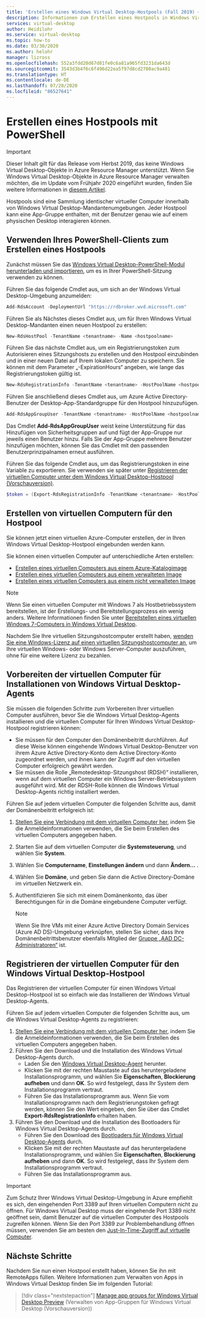```yaml
---
title: 'Erstellen eines Windows Virtual Desktop-Hostpools (Fall 2019) – PowerShell: Azure'
description: Informationen zum Erstellen eines Hostpools in Windows Virtual Desktop mit PowerShell-Cmdlets.
services: virtual-desktop
author: Heidilohr
ms.service: virtual-desktop
ms.topic: how-to
ms.date: 03/30/2020
ms.author: helohr
manager: lizross
ms.openlocfilehash: 552a3fdd20d67d81fe0c6a81a965fd3231da643d
ms.sourcegitcommit: 3543d3b4f6c6f496d22ea5f97d8cd2700ac9a481
ms.translationtype: HT
ms.contentlocale: de-DE
ms.lasthandoff: 07/20/2020
ms.locfileid: "86527641"
---
```

# <a name="create-a-host-pool-with-powershell"></a>Erstellen eines Hostpools mit PowerShell

>[!IMPORTANT]
>Dieser Inhalt gilt für das Release vom Herbst 2019, das keine Windows Virtual Desktop-Objekte in Azure Resource Manager unterstützt. Wenn Sie Windows Virtual Desktop-Objekte in Azure Resource Manager verwalten möchten, die im Update vom Frühjahr 2020 eingeführt wurden, finden Sie weitere Informationen in [diesem Artikel](../create-host-pools-powershell.md).

Hostpools sind eine Sammlung identischer virtueller Computer innerhalb von Windows Virtual Desktop-Mandantenumgebungen. Jeder Hostpool kann eine App-Gruppe enthalten, mit der Benutzer genau wie auf einem physischen Desktop interagieren können.

## <a name="use-your-powershell-client-to-create-a-host-pool"></a>Verwenden Ihres PowerShell-Clients zum Erstellen eines Hostpools

Zunächst müssen Sie das [Windows Virtual Desktop-PowerShell-Modul herunterladen und importieren](/powershell/windows-virtual-desktop/overview/), um es in Ihrer PowerShell-Sitzung verwenden zu können.

Führen Sie das folgende Cmdlet aus, um sich an der Windows Virtual Desktop-Umgebung anzumelden:

```powershell
Add-RdsAccount -DeploymentUrl "https://rdbroker.wvd.microsoft.com"
```

Führen Sie als Nächstes dieses Cmdlet aus, um für Ihren Windows Virtual Desktop-Mandanten einen neuen Hostpool zu erstellen:

```powershell
New-RdsHostPool -TenantName <tenantname> -Name <hostpoolname>
```

Führen Sie das nächste Cmdlet aus, um ein Registrierungstoken zum Autorisieren eines Sitzungshosts zu erstellen und den Hostpool einzubinden und in einer neuen Datei auf Ihrem lokalen Computer zu speichern. Sie können mit dem Parameter „-ExpirationHours“ angeben, wie lange das Registrierungstoken gültig ist.

```powershell
New-RdsRegistrationInfo -TenantName <tenantname> -HostPoolName <hostpoolname> -ExpirationHours <number of hours> | Select-Object -ExpandProperty Token | Out-File -FilePath <PathToRegFile>
```

Führen Sie anschließend dieses Cmdlet aus, um Azure Active Directory-Benutzer der Desktop-App-Standardgruppe für den Hostpool hinzuzufügen.

```powershell
Add-RdsAppGroupUser -TenantName <tenantname> -HostPoolName <hostpoolname> -AppGroupName "Desktop Application Group" -UserPrincipalName <userupn>
```

Das Cmdlet **Add-RdsAppGroupUser** weist keine Unterstützung für das Hinzufügen von Sicherheitsgruppen auf und fügt der App-Gruppe nur jeweils einen Benutzer hinzu. Falls Sie der App-Gruppe mehrere Benutzer hinzufügen möchten, können Sie das Cmdlet mit den passenden Benutzerprinzipalnamen erneut ausführen.

Führen Sie das folgende Cmdlet aus, um das Registrierungstoken in eine Variable zu exportieren. Sie verwenden sie später unter [Registrieren der virtuellen Computer unter dem Windows Virtual Desktop-Hostpool (Vorschauversion)](#register-the-virtual-machines-to-the-windows-virtual-desktop-host-pool).

```powershell
$token = (Export-RdsRegistrationInfo -TenantName <tenantname> -HostPoolName <hostpoolname>).Token
```

## <a name="create-virtual-machines-for-the-host-pool"></a>Erstellen von virtuellen Computern für den Hostpool

Sie können jetzt einen virtuellen Azure-Computer erstellen, der in Ihren Windows Virtual Desktop-Hostpool eingebunden werden kann.

Sie können einen virtuellen Computer auf unterschiedliche Arten erstellen:

- [Erstellen eines virtuellen Computers aus einem Azure-Katalogimage](../../virtual-machines/windows/quick-create-portal.md#create-virtual-machine)
- [Erstellen eines virtuellen Computers aus einem verwalteten Image](../../virtual-machines/windows/create-vm-generalized-managed.md)
- [Erstellen eines virtuellen Computers aus einem nicht verwalteten Image](https://github.com/Azure/azure-quickstart-templates/tree/master/101-vm-from-user-image)

>[!NOTE]
>Wenn Sie einen virtuellen Computer mit Windows 7 als Hostbetriebssystem bereitstellen, ist der Erstellungs- und Bereitstellungsprozess ein wenig anders. Weitere Informationen finden Sie unter [Bereitstellen eines virtuellen Windows 7-Computers in Windows Virtual Desktop](deploy-windows-7-virtual-machine.md).

Nachdem Sie Ihre virtuellen Sitzungshostcomputer erstellt haben, [wenden Sie eine Windows-Lizenz auf einen virtuellen Sitzungshostcomputer an](../apply-windows-license.md#apply-a-windows-license-to-a-session-host-vm), um Ihre virtuellen Windows- oder Windows Server-Computer auszuführen, ohne für eine weitere Lizenz zu bezahlen.

## <a name="prepare-the-virtual-machines-for-windows-virtual-desktop-agent-installations"></a>Vorbereiten der virtuellen Computer für Installationen von Windows Virtual Desktop-Agents

Sie müssen die folgenden Schritte zum Vorbereiten Ihrer virtuellen Computer ausführen, bevor Sie die Windows Virtual Desktop-Agents installieren und die virtuellen Computer für Ihren Windows Virtual Desktop-Hostpool registrieren können:

- Sie müssen für den Computer den Domänenbeitritt durchführen. Auf diese Weise können eingehende Windows Virtual Desktop-Benutzer von ihrem Azure Active Directory-Konto dem Active Directory-Konto zugeordnet werden, und ihnen kann der Zugriff auf den virtuellen Computer erfolgreich gewährt werden.
- Sie müssen die Rolle „Remotedesktop-Sitzungshost (RDSH)“ installieren, wenn auf dem virtuellen Computer ein Windows Server-Betriebssystem ausgeführt wird. Mit der RDSH-Rolle können die Windows Virtual Desktop-Agents richtig installiert werden.

Führen Sie auf jedem virtuellen Computer die folgenden Schritte aus, damit der Domänenbeitritt erfolgreich ist:

1. [Stellen Sie eine Verbindung mit dem virtuellen Computer her](../../virtual-machines/windows/quick-create-portal.md#connect-to-virtual-machine), indem Sie die Anmeldeinformationen verwenden, die Sie beim Erstellen des virtuellen Computers angegeben haben.
2. Starten Sie auf dem virtuellen Computer die **Systemsteuerung**, und wählen Sie **System**.
3. Wählen Sie **Computername**, **Einstellungen ändern** und dann **Ändern...** .
4. Wählen Sie **Domäne**, und geben Sie dann die Active Directory-Domäne im virtuellen Netzwerk ein.
5. Authentifizieren Sie sich mit einem Domänenkonto, das über Berechtigungen für in die Domäne eingebundene Computer verfügt.

    >[!NOTE]
    > Wenn Sie Ihre VMs mit einer Azure Active Directory Domain Services (Azure AD DS)-Umgebung verknüpfen, stellen Sie sicher, dass Ihre Domänenbeitrittsbenutzer ebenfalls Mitglied der [Gruppe „AAD DC-Administratoren“](../../active-directory-domain-services/tutorial-create-instance-advanced.md#configure-an-administrative-group) ist.

## <a name="register-the-virtual-machines-to-the-windows-virtual-desktop-host-pool"></a>Registrieren der virtuellen Computer für den Windows Virtual Desktop-Hostpool

Das Registrieren der virtuellen Computer für einen Windows Virtual Desktop-Hostpool ist so einfach wie das Installieren der Windows Virtual Desktop-Agents.

Führen Sie auf jedem virtuellen Computer die folgenden Schritte aus, um die Windows Virtual Desktop-Agents zu registrieren:

1. [Stellen Sie eine Verbindung mit dem virtuellen Computer her](../../virtual-machines/windows/quick-create-portal.md#connect-to-virtual-machine), indem Sie die Anmeldeinformationen verwenden, die Sie beim Erstellen des virtuellen Computers angegeben haben.
2. Führen Sie den Download und die Installation des Windows Virtual Desktop-Agents durch.
   - Laden Sie den [Windows Virtual Desktop-Agent](https://query.prod.cms.rt.microsoft.com/cms/api/am/binary/RWrmXv) herunter.
   - Klicken Sie mit der rechten Maustaste auf das heruntergeladene Installationsprogramm, und wählen Sie **Eigenschaften**, **Blockierung aufheben** und dann **OK**. So wird festgelegt, dass Ihr System dem Installationsprogramm vertraut.
   - Führen Sie das Installationsprogramm aus. Wenn Sie vom Installationsprogramm nach dem Registrierungstoken gefragt werden, können Sie den Wert eingeben, den Sie über das Cmdlet **Export-RdsRegistrationInfo** erhalten haben.
3. Führen Sie den Download und die Installation des Bootloaders für Windows Virtual Desktop-Agents durch.
   - Führen Sie den Download des [Bootloaders für Windows Virtual Desktop-Agents](https://query.prod.cms.rt.microsoft.com/cms/api/am/binary/RWrxrH) durch.
   - Klicken Sie mit der rechten Maustaste auf das heruntergeladene Installationsprogramm, und wählen Sie **Eigenschaften**, **Blockierung aufheben** und dann **OK**. So wird festgelegt, dass Ihr System dem Installationsprogramm vertraut.
   - Führen Sie das Installationsprogramm aus.

>[!IMPORTANT]
>Zum Schutz Ihrer Windows Virtual Desktop-Umgebung in Azure empfiehlt es sich, den eingehenden Port 3389 auf Ihren virtuellen Computern nicht zu öffnen. Für Windows Virtual Desktop muss der eingehende Port 3389 nicht geöffnet sein, damit Benutzer auf die virtuellen Computer des Hostpools zugreifen können. Wenn Sie den Port 3389 zur Problembehandlung öffnen müssen, verwenden Sie am besten den [Just-In-Time-Zugriff auf virtuelle Computer](../../security-center/security-center-just-in-time.md).

## <a name="next-steps"></a>Nächste Schritte

Nachdem Sie nun einen Hostpool erstellt haben, können Sie ihn mit RemoteApps füllen. Weitere Informationen zum Verwalten von Apps in Windows Virtual Desktop finden Sie im folgenden Tutorial:

> [!div class="nextstepaction"]
> [Manage app groups for Windows Virtual Desktop Preview](../manage-app-groups.md) (Verwalten von App-Gruppen für Windows Virtual Desktop (Vorschauversion))

